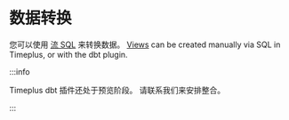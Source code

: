 # 数据转换

您可以使用 [流 SQL](https://www.timeplus.com/post/top-10-streaming-sql-patterns) 来转换数据。 [Views](/view) can be created manually via SQL in Timeplus, or with the dbt plugin.

:::info

Timeplus dbt 插件还处于预览阶段。 请联系我们来安排整合。

:::


